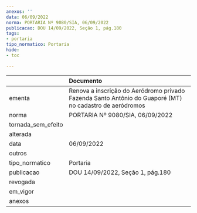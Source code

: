 ```yaml
---
anexos: ''
data: 06/09/2022
norma: PORTARIA Nº 9080/SIA, 06/09/2022
publicacao: DOU 14/09/2022, Seção 1, pág.180
tags:
- portaria
tipo_normatico: Portaria
hide: 
- toc 
 
---
```


|                    | Documento                                                                                               |
|:-------------------|:--------------------------------------------------------------------------------------------------------|
| ementa             | Renova a inscrição do Aeródromo privado Fazenda Santo Antônio do Guaporé (MT) no cadastro de aeródromos |
| norma              | PORTARIA Nº 9080/SIA, 06/09/2022                                                                        |
| tornada_sem_efeito |                                                                                                         |
| alterada           |                                                                                                         |
| data               | 06/09/2022                                                                                              |
| outros             |                                                                                                         |
| tipo_normatico     | Portaria                                                                                                |
| publicacao         | DOU 14/09/2022, Seção 1, pág.180                                                                        |
| revogada           |                                                                                                         |
| em_vigor           |                                                                                                         |
| anexos             |                                                                                                         |